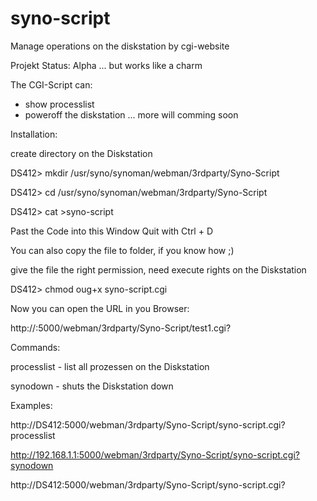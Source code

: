 syno-script
===========

Manage operations on the diskstation by cgi-website 

Projekt Status: Alpha ... but works like a charm

The CGI-Script can:
- show processlist 
- poweroff the diskstation
... more will comming soon

Installation:

create directory on the Diskstation

DS412> mkdir /usr/syno/synoman/webman/3rdparty/Syno-Script

DS412> cd /usr/syno/synoman/webman/3rdparty/Syno-Script

DS412> cat >syno-script

Past the Code into this Window
Quit with Ctrl + D

You can also copy the file to folder, if you know how ;)

give the file the right permission, need execute rights on the Diskstation

DS412> chmod oug+x syno-script.cgi

Now you can open the URL in you Browser:

http://<yourDS>:5000/webman/3rdparty/Syno-Script/test1.cgi?<command>

Commands:

processlist - list all prozessen on the Diskstation

synodown - shuts the Diskstation down


Examples:

http://DS412:5000/webman/3rdparty/Syno-Script/syno-script.cgi?processlist

http://192.168.1.1:5000/webman/3rdparty/Syno-Script/syno-script.cgi?synodown

http://DS412:5000/webman/3rdparty/Syno-Script/syno-script.cgi?<command>

